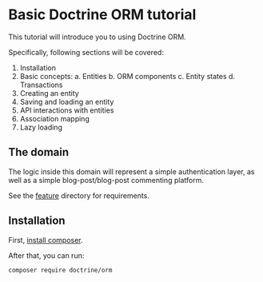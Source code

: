 # Basic Doctrine ORM tutorial

This tutorial will introduce you to using Doctrine ORM.

Specifically, following sections will be covered:

 1. Installation
 2. Basic concepts:
     a. Entities
     b. ORM components
     c. Entity states
     d. Transactions
 3. Creating an entity
 4. Saving and loading an entity
 5. API interactions with entities
 6. Association mapping
 7. Lazy loading

## The domain

The logic inside this domain will represent a simple authentication
layer, as well as a simple blog-post/blog-post commenting platform.

See the [feature](feature) directory for requirements.

## Installation

First, [install composer](https://getcomposer.org/download/).

After that, you can run:

```sh
composer require doctrine/orm
```
